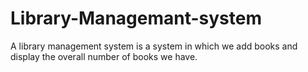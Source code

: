 # Library-Managemant-system
A library management system is a system in which we add books and display the overall number of books we have.
